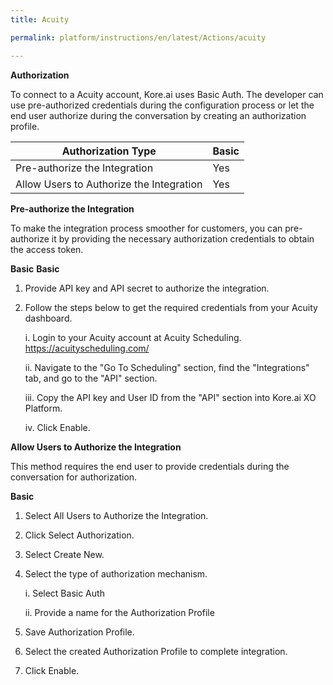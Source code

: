 ```yaml
---
title: Acuity

permalink: platform/instructions/en/latest/Actions/acuity

---
```


<base target="_blank">




**Authorization**
 
To connect to a Acuity account, Kore.ai uses Basic Auth. The developer can use pre-authorized credentials during the configuration process or let the end user authorize during the conversation by creating an authorization profile. 
 
 
 |Authorization Type                      | Basic |
 |----------------------------------------|-------|
 |Pre-authorize the Integration           |  Yes  |
 |Allow Users to Authorize the Integration|  Yes  |


**Pre-authorize the Integration**
 
To make the integration process smoother for customers, you can pre-authorize it by providing the necessary authorization credentials to obtain the access token.

**Basic**
 **Basic**
 
1. Provide API key and API secret to authorize the integration.  

2. Follow the steps below to get the required credentials from your Acuity dashboard.
 
 
      i. Login to your Acuity account at Acuity Scheduling.  https://acuityscheduling.com/
      
     ii. Navigate to the "Go To Scheduling" section, find the "Integrations" tab, and go to the "API" section.
     
    iii. Copy the API key and User ID from the "API" section into Kore.ai XO Platform.
     
     iv. Click Enable.

 
**Allow Users to Authorize the Integration**
 
This method requires the end user to provide credentials during the conversation for authorization.
 
**Basic**
 
1. Select All Users to Authorize the Integration.

2. Click Select Authorization.

3. Select Create New.

4. Select the type of authorization mechanism. 
 
   i. Select Basic Auth
  
   ii. Provide a name for the Authorization Profile
 
5. Save Authorization Profile.
 
6. Select the created Authorization Profile to complete integration.
 
7. Click Enable.
